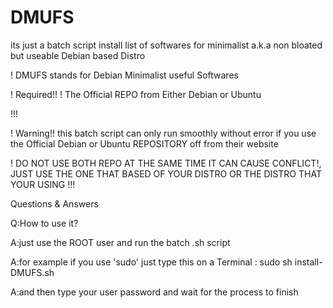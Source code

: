 # DMUFS
its just a batch script install list of softwares for minimalist a.k.a non bloated but useable Debian based Distro

! DMUFS stands for Debian Minimalist useful Softwares

! Required!!
! The Official REPO from Either Debian or Ubuntu 

!!!

! Warning!! this batch script can only run smoothly without error if you use the Official Debian or Ubuntu REPOSITORY off from their website

! DO NOT USE BOTH REPO AT THE SAME TIME IT CAN CAUSE CONFLICT!, JUST USE THE ONE THAT BASED OF YOUR DISTRO OR THE DISTRO THAT YOUR USING
!!!


 Questions & Answers

Q:How to use it?

A:just use the ROOT user and run the batch .sh script

A:for example if you use 'sudo' just type this on a Terminal : sudo sh install-DMUFS.sh

A:and then type your user password and wait for the process to finish


